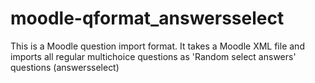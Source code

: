 # moodle-qformat_answersselect
This is a Moodle question import format. It takes a Moodle XML file and imports all regular multichoice questions as 'Random select answers' questions (answersselect) 
